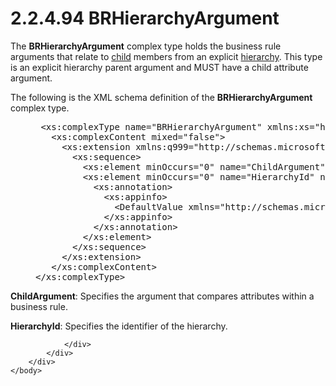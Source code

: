 <html dir="LTR" xmlns:mshelp="http://msdn.microsoft.com/mshelp" xmlns:ddue="http://ddue.schemas.microsoft.com/authoring/2003/5" xmlns:xlink="http://www.w3.org/1999/xlink" xmlns:tool="http://www.microsoft.com/tooltip">
    <head>
        <meta http-equiv="Content-Type" content="text/html; CHARSET=utf-8"></meta>
        <meta name="save" content="history"></meta>
        <title>2.2.4.94 BRHierarchyArgument</title>
        <xml>
            <mshelp:toctitle title="2.2.4.94 BRHierarchyArgument"></mshelp:toctitle>
            <mshelp:rltitle title="[MS-SSMDSWS-15]: BRHierarchyArgument"></mshelp:rltitle>
            <mshelp:keyword index="A" term="9fa28a45-cd41-43f9-a87c-ede17f240fbf"></mshelp:keyword>
            <mshelp:attr name="DCSext.ContentType" value="open specification"></mshelp:attr>
            <mshelp:attr name="AssetID" value="9fa28a45-cd41-43f9-a87c-ede17f240fbf"></mshelp:attr>
            <mshelp:attr name="TopicType" value="kbRef"></mshelp:attr>
            <mshelp:attr name="DCSext.Title" value="[MS-SSMDSWS-15]: BRHierarchyArgument" />
        </xml>
    </head>
    <body>
        <div id="header">
            <h1 class="heading">2.2.4.94 BRHierarchyArgument</h1>
        </div>
        <div id="mainSection">
            <div id="mainBody">
                <div id="allHistory" class="saveHistory"></div>
                <div id="sectionSection0" class="section" name="collapseableSection">
                    

<p>The <b>BRHierarchyArgument</b> complex type holds the
business rule arguments that relate to <a href="ad350219-f30b-4bac-99e5-6477986f9a7a.html#gt_bc38f35b-d253-4f8f-8dcc-095e3a211ae0">child</a> members from an
explicit <a href="ad350219-f30b-4bac-99e5-6477986f9a7a.html#gt_a07fc05d-cdb0-442c-984a-dd3589b9f682">hierarchy</a>. This
type is an explicit hierarchy parent argument and MUST have a child attribute
argument.</p>

<p>The following is the XML schema definition of the <b>BRHierarchyArgument</b>
complex type.</p>

<dl>
<dd>
<div><pre> &lt;xs:complexType name=&quot;BRHierarchyArgument&quot; xmlns:xs=&quot;http://www.w3.org/2001/XMLSchema&quot;&gt;
   &lt;xs:complexContent mixed=&quot;false&quot;&gt;
     &lt;xs:extension xmlns:q999=&quot;http://schemas.microsoft.com/sqlserver/masterdataservices/2009/09&quot; base=&quot;q999:BRArgument&quot;&gt;
       &lt;xs:sequence&gt;
         &lt;xs:element minOccurs=&quot;0&quot; name=&quot;ChildArgument&quot; nillable=&quot;true&quot; type=&quot;q999:BRAttributeArgument&quot; /&gt;
         &lt;xs:element minOccurs=&quot;0&quot; name=&quot;HierarchyId&quot; nillable=&quot;true&quot; type=&quot;q999:Identifier&quot;&gt;
           &lt;xs:annotation&gt;
             &lt;xs:appinfo&gt;
               &lt;DefaultValue xmlns=&quot;http://schemas.microsoft.com/2003/10/Serialization/&quot; EmitDefaultValue=&quot;false&quot; /&gt;
             &lt;/xs:appinfo&gt;
           &lt;/xs:annotation&gt;
         &lt;/xs:element&gt;
       &lt;/xs:sequence&gt;
     &lt;/xs:extension&gt;
   &lt;/xs:complexContent&gt;
&lt;/xs:complexType&gt;
</pre></div>
</dd></dl>

<p><b>ChildArgument</b>: Specifies the argument that
compares attributes within a business rule.</p>

<p><b>HierarchyId</b>: Specifies the identifier of the
hierarchy.</p>


                </div>
            </div>
        </div>
    </body>
</html>